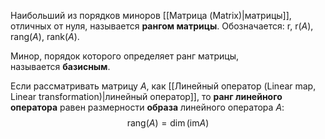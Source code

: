 Наибольший из порядков миноров [[Матрица (Matrix)|матрицы]], отличных от нуля, называется **рангом матрицы**. Обозначается: $\text{r}$, $\text{r}(A)$, $\text{rang}(A)$, $\text{rank}(A)$.

Минор, порядок которого определяет ранг матрицы, называется **базисным**.

Если рассматривать матрицу $A$, как [[Линейный оператор (Linear map, Linear transformation)|линейный оператор]], то **ранг линейного оператора** равен размерности **образа** линейного оператора $A$:$$\text{rang}(A)=\dim(\text{im}A)$$